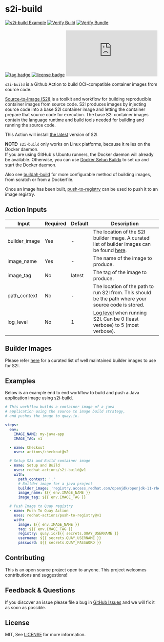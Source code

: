 # s2i-build
[![s2i-build Example](https://github.com/redhat-actions/s2i-build/workflows/Build%20and%20Push/badge.svg)](https://github.com/redhat-actions/s2i-build/actions?query=workflow%3A"Build+and+Push")
[![Verify Build](https://github.com/redhat-actions/s2i-build/workflows/Install%20and%20Build/badge.svg)](https://github.com/redhat-actions/s2i-build/actions?query=workflow%3A%22Install%2C+Build+and+Test%22)
[![Verify Bundle](https://github.com/redhat-actions/s2i-build/workflows/Verify%20Bundle/badge.svg)](https://github.com/redhat-actions/s2i-build/actions?query=workflow%3A%22Verify+Bundle%22)
<br></br>
[![tag badge](https://img.shields.io/github/v/tag/redhat-actions/s2i-build)](https://github.com/redhat-actions/s2i-build/tags)
[![license badge](https://img.shields.io/github/license/redhat-actions/s2i-build)](./LICENSE)
[![size badge](https://img.shields.io/github/size/redhat-actions/s2i-build/dist/index.js)](./dist)

`s2i-build` is a Github Action to build OCI-compatible container images from source code.

[Source-to-Image (S2I)](https://github.com/openshift/source-to-image) is a toolkit and workflow for building reproducible
container images from source code.
S2I produces images by injecting source code into a base S2I container image
and letting the container prepare that source code for execution. The base
S2I container images contain the language runtime and build tools needed for
building and running the source code.

This Action will install [the latest](https://github.com/openshift/source-to-image/releases/tag/v1.3.1) version of S2I.

**NOTE:**
`s2i-build` only works on Linux platforms, because it relies on the Docker daemon.<br>
If you are using GitHub's Ubuntu runners, the Docker daemon will already be available.
Otherwise, you can use [Docker Setup Buildx](https://github.com/marketplace/actions/docker-setup-buildx) to set up and start the Docker daemon.

Also see [buildah-build](https://github.com/redhat-actions/buildah-build) for more configurable method of building images, from scratch or from a Dockerfile.

Once an image has been built, [push-to-registry](https://github.com/redhat-actions/push-to-registry) can be used to push it to an image registry.

## Action Inputs

<table>
  <thead>
    <tr>
      <th>Input</th>
      <th>Required</th>
      <th>Default</th>
      <th>Description</th>
    </tr>
  </thead>

  <tr>
    <td>builder_image</td>
    <td>Yes</td>
    <td>-</td>
    <td>
      The location of the S2I builder image. A curated list of builder images can be found
      <a href="./builder-images.md">here</a>.
    </td>
  </tr>

  <tr>
    <td>image_name</td>
     <td>Yes</td>
    <td>-</td>
    <td>The name of the image to produce. </td>
  </tr>

  <tr>
    <td>image_tag</td>
    <td>No</td>
    <td>latest</td>
    <td>The tag of the image to produce.</td>
  </tr>

  <tr>
    <td>path_context</td>
    <td>No</td>
    <td><code>.</code></td>
    <td>The location of the path to run S2I from. This should be the path where your source code is stored.</td>
  </tr>

  <tr>
    <td>log_level</td>
    <td>No</td>
    <td>1</td>
    <td><a href="https://github.com/openshift/source-to-image/blob/master/docs/cli.md#log-levels">Log level</a> when running S2I. Can be 0 (least verbose) to 5 (most verbose).</td>
  </tr>

</table>

## Builder Images

Please refer [here](./builder-images.md) for a curated list of well maintained builder images to use for S2I.

## Examples

Below is an example end to end workflow to build and push a Java application image using s2i-build.

```yaml
# This workflow builds a container image of a java
# application using the source to image build strategy,
# and pushes the image to quay.io.

steps:
  env:
    IMAGE_NAME: my-java-app
    IMAGE_TAG: v1

  - name: Checkout
    uses: actions/checkout@v2

  # Setup S2i and Build container image
  - name: Setup and Build
    uses: redhat-actions/s2i-build@v1
    with:
      path_context: '.'
      # Builder image for a java project
      builder_image: 'registry.access.redhat.com/openjdk/openjdk-11-rhel7'
      image_name: ${{ env.IMAGE_NAME }}
      image_tag: ${{ env.IMAGE_TAG }}

  # Push Image to Quay registry
  - name: Push To Quay Action
    uses: redhat-actions/push-to-registry@v1
    with:
      image: ${{ env.IMAGE_NAME }}
      tag: ${{ env.IMAGE_TAG }}
      registry: quay.io/${{ secrets.QUAY_USERNAME }}
      username: ${{ secrets.QUAY_USERNAME }}
      password: ${{ secrets.QUAY_PASSWORD }}

```

## Contributing

This is an open source project open to anyone. This project welcomes contributions and suggestions!

## Feedback & Questions

If you discover an issue please file a bug in [GitHub Issues](https://github.com/redhat-actions/s2i-build/issues) and we will fix it as soon as possible.

## License

MIT, See [LICENSE](./LICENSE) for more information.
